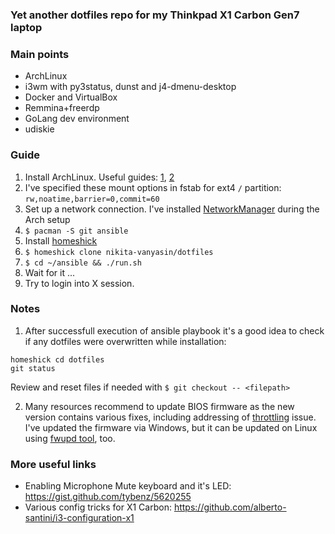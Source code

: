 
### Yet another dotfiles repo for my Thinkpad X1 Carbon Gen7 laptop

### Main points
- ArchLinux
- i3wm with py3status, dunst and j4-dmenu-desktop
- Docker and VirtualBox
- Remmina+freerdp
- GoLang dev environment
- udiskie


### Guide
1) Install ArchLinux. Useful guides: [1](https://wiki.archlinux.org/index.php/Installation_guide), [2](https://kozikow.com/2016/06/03/installing-and-configuring-arch-linux-on-thinkpad-x1-carbon/)
1) I've specified these mount options in fstab for ext4 `/` partition: `rw,noatime,barrier=0,commit=60`
1) Set up a network connection. I've installed [NetworkManager](https://wiki.archlinux.org/index.php/NetworkManager) during the Arch setup
1) `$ pacman -S git ansible`
1) Install [homeshick](https://github.com/andsens/homeshick#quick-install)
1) `$ homeshick clone nikita-vanyasin/dotfiles`
1) `$ cd ~/ansible && ./run.sh`
1) Wait for it ...
1) Try to login into X session.


### Notes
1) After successfull execution of ansible playbook it's a good idea to check if any dotfiles were overwritten while installation:
  ```
  homeshick cd dotfiles
  git status
  ```
  Review and reset files if needed with `$ git checkout -- <filepath>`


2) Many resources recommend to update BIOS firmware as the new version contains various fixes, including addressing of [throttling](https://wiki.archlinux.org/index.php/Lenovo_ThinkPad_X1_Carbon_(Gen_7)#Power_management/Throttling_issues) issue.
  I've updated the firmware via Windows, but it can be updated on Linux using [fwupd tool](https://wiki.archlinux.org/index.php/Lenovo_ThinkPad_X1_Carbon_(Gen_7)#Updates), too.
  

### More useful links
- Enabling Microphone Mute keyboard and it's LED: https://gist.github.com/tybenz/5620255 
- Various config tricks for X1 Carbon: https://github.com/alberto-santini/i3-configuration-x1

